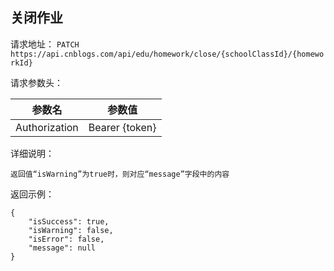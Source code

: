 ## 关闭作业

请求地址：
`PATCH https://api.cnblogs.com/api/edu/homework/close/{schoolClassId}/{homeworkId}`

请求参数头：

|参数名|参数值|
|:---:|:---:|
|Authorization|Bearer {token}|


详细说明：
```
返回值“isWarning”为true时，则对应“message”字段中的内容
```

返回示例：
```
{
    "isSuccess": true,
    "isWarning": false,
    "isError": false,
    "message": null
}
```


